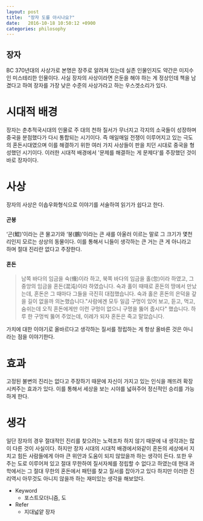 ```yaml
---
layout: post
title:  "장자 도를 아시나요?"
date:   2016-10-18 10:50:12 +0900
categories: philosophy
---
```


## 장자
BC 370년대의 사상가로 본명은 장주로 알려져 있는데 실존 인물인지도 약간은 미지수인 미스테리한 인물이다.
사실 장자의 사상이라면 은둔을 해야 하는 게 정상인데 책을 남겼다고 하여 장자를 가장 낮은 수준의 사상가라고 하는 우스겟소리가 있다.

# 시대적 배경
장자는 춘추적국시대의 인물로 주 대의 천하 질서가 무너지고 각지의 소국들이 성장하며 중국을 분점했다가 다시 통합되는 시기이다.
즉 매일매일 전쟁이 이루어지고 있는 극도의 혼돈시대였으며 이를 해결하기 위한 여러 가지 사상들이 판을 치던 시대로 중국을 형성했던 시기이다.
이러한 시대적 배경에서 '문제를 해결하는 게 문제다'를 주장했던 것이 바로 장자이다.

# 사상
장자의 사상은 이솝우화형식으로 이야기를 서술하여 읽기가 쉽다고 한다.

#### 곤붕
‘곤(鯤)’이라는 큰 물고기와 ‘붕(鵬)’이라는 큰 새를 아울러 이르는 말로 그 크기가 몇천 리인지 모르는 상상의 동물이다.
이를 통해서 니들이 생각하는 큰 거는 큰 게 아니라고 하며 절대 진리란 없다고 주장한다.

#### 혼돈

> 남쪽 바다의 임금을 숙(儵)이라 하고, 북쪽 바다의 임금을 홀(忽)이라 하였고, 그 중앙의 임금을 혼돈(混沌)이라 하였습니다. 숙과 홀이 때때로 혼돈의 땅에서 만났는데, 혼돈은 그 때마다 그들을 극진히 대접했습니다. 숙과 홀은 혼돈의 은덕을 갚을 길이 없을까 의논했습니다."사람에겐 모두 일곱 구멍이 있어 보고, 듣고, 먹고, 숨쉬는데 오직 혼돈에게만 이런 구멍이 없으니 구멍을 뚫어 줍시다" 했습니다. 하루 한 구멍씩 뚫어 주었는데, 이레가 되자 혼돈은 죽고 말았습니다.

가치에 대한 이야기로 올바르다고 생각하는 질서를 정립하는 게 항상 올바른 것은 아니라는 점을 이야기한다.

# 효과

고정된 불변의 진리는 없다고 주장하기 때문에 자신이 가지고 있는 인식을 깨뜨려 확장 시켜주는 효과가 있다.
이를 통해서 세상을 보는 시야를 넓혀주어 정신적인 승리를 가능하게 한다.

# 생각

일단 장자의 경우 절대적인 진리를 찾으려는 노력조차 하지 않기 때문에 내 생각과는 많이 다른 것이 사실이다. 하지만 장자 시대의 시대적 배경에서와같이 혼돈의 세상에서 지치고 힘든 사람들에게 아마 큰 위안과 도움이 되지 않았을까 하는 생각이 든다. 또한 우주는 도로 이루어져 있고 절대 무한하여 질서자체를 정립할 수 없다고 하였는데 현대 과학에서는 그 절대 무한의 혼돈에서 패턴를 찾고 질서를 잡아가고 있다 하지만 이러한 진리역시 아무것도 아니지 않을까 하는 재미있는 생각을 해보았다.

- Keyword
  - 포스트모더니즘, 도
- Refer
  - 지대넓얕 장자

